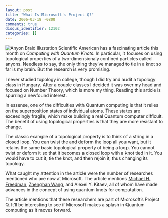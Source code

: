 ```yaml
---
layout: post
title: "What Is Microsoft's Project Q?"
date: 2006-03-18 -0800
comments: true
disqus_identifier: 12102
categories: []
---
```

![Anyon Braid Illustation](http://haacked.com/images/AnyonBraid.jpg)
Scientific American has a fascinating article this month on *Computing
with Quantum Knots*. In particular, it focuses on using topological
properties of a two-dimensionaly confined particles called anyons.
Needless to say, the only thing they’ve managed to tie in a knot so far
is my brain. But the research is very promising.

I never studied topology in college, though I did try and audit a
topology class in Hungary. After a couple classes I decided it was over
my head and focused on Number Theory, which is more my thing. Reading
this article is spurring a newfound interest.

In essense, one of the difficulties with Quantum computing is that it
relies on the superposition states of individual atoms. These states are
exceedingly fragile, which make building a real Quantum computer
difficult. The benefit of using topological properties is that they are
more resistant to change.

The classic example of a topological property is to think of a string in
a closed loop. You can twist the and deform the loop all you want, but
it retains the same basic topological property of being a loop. You
cannot twist or deform it so that it becomes a closed loop with a knot
tied in it. You would have to cut it, tie the knot, and then rejoin it,
thus changing its topology.

What caught my attention in the article were the number of researches
mentioned who are now at Microsoft. The article mentions [Michael H.
Freedman](http://research.microsoft.com/theory/freedman/ "Michael Freedman"),
[Zhenghan
Wang](http://www.math.ucla.edu/dls/2006/wang.html "Zhenghan Wang"), and
Alexei Y. Kitaev, all of whom have made advances in the concept of using
quantum knots for computation.

The article mentions that these researchers are part of Microsoft’s
Project Q. It’ll be interesting to see if Microsoft makes a splash in
Quantum computing as it moves forward.


